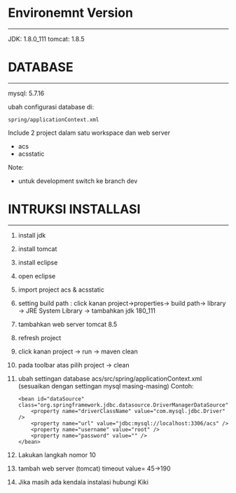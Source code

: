 # Environemnt Version
---------------
JDK: 1.8.0_111
tomcat: 1.8.5

# DATABASE
---------------
mysql: 5.7.16

ubah configurasi database di:
    
    spring/applicationContext.xml

Include 2 project dalam satu workspace dan web server
- acs
- acsstatic

Note:
- untuk development switch ke branch dev

# INTRUKSI INSTALLASI
-------------------
1. install jdk
2. install tomcat
3. install eclipse 
4. open eclipse
5. import project acs & acsstatic
6. setting build path : click kanan project->properties-> build path-> library -> JRE System Library -> tambahkan jdk 180_111
7. tambahkan web server tomcat 8.5
8. refresh project
9. click kanan project -> run -> maven clean
10. pada toolbar atas pilih project -> clean
11. ubah settingan database acs/src/spring/applicationContext.xml (sesuaikan dengan settingan mysql masing-masing)
	Contoh:

    	<bean id="dataSource" class="org.springframework.jdbc.datasource.DriverManagerDataSource">
    		<property name="driverClassName" value="com.mysql.jdbc.Driver" />
    		<property name="url" value="jdbc:mysql://localhost:3306/acs" />
    		<property name="username" value="root" />
    		<property name="password" value="" />
    	</bean>
    	
12. Lakukan langkah nomor 10
13. tambah web server (tomcat) timeout value= 45->190
14. Jika masih ada kendala instalasi hubungi Kiki 

